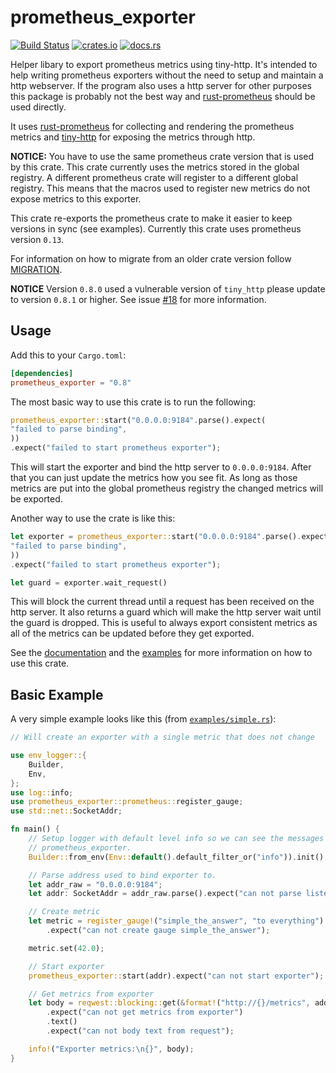 # prometheus_exporter

[![Build Status](https://github.com/AlexanderThaller/prometheus_exporter/workflows/Rust/badge.svg?branch=master)](https://github.com/AlexanderThaller/prometheus_exporter/actions?query=workflow%3ARust)
[![crates.io](https://img.shields.io/crates/v/prometheus_exporter.svg)](https://crates.io/crates/prometheus_exporter)
[![docs.rs](https://docs.rs/prometheus_exporter/badge.svg)](https://docs.rs/prometheus_exporter)

Helper libary to export prometheus metrics using tiny-http. It's intended to
help writing prometheus exporters without the need to setup and maintain a http
webserver. If the program also uses a http server for other purposes this
package is probably not the best way and
[rust-prometheus](https://github.com/pingcap/rust-prometheus) should be used
directly.

It uses [rust-prometheus](https://github.com/pingcap/rust-prometheus) for
collecting and rendering the prometheus metrics and
[tiny-http](https://github.com/tiny-http/tiny-http) for exposing the metrics
through http.

**NOTICE:** You have to use the same prometheus crate version that is used by
this crate. This crate currently uses the metrics stored in the global registry.
A different prometheus crate will register to a different global registry. This
means that the macros used to register new metrics do not expose metrics to this
exporter.

This crate re-exports the prometheus crate to make it easier to keep versions in
sync (see examples). Currently this crate uses prometheus version `0.13`.

For information on how to migrate from an older crate version follow
[MIGRATION](/MIGRATION.md).

**NOTICE** Version `0.8.0` used a vulnerable version of `tiny_http` please update
to version `0.8.1` or higher. See issue
[#18](https://github.com/AlexanderThaller/prometheus_exporter/issues/18) for
more information.

## Usage

Add this to your `Cargo.toml`:

```toml
[dependencies]
prometheus_exporter = "0.8"
```

The most basic way to use this crate is to run the following:
```rust
prometheus_exporter::start("0.0.0.0:9184".parse().expect(
"failed to parse binding",
))
.expect("failed to start prometheus exporter");
```

This will start the exporter and bind the http server to `0.0.0.0:9184`. After
that you can just update the metrics how you see fit. As long as those metrics
are put into the global prometheus registry the changed metrics will be
exported.

Another way to use the crate is like this:

```rust
let exporter = prometheus_exporter::start("0.0.0.0:9184".parse().expect(
"failed to parse binding",
))
.expect("failed to start prometheus exporter");

let guard = exporter.wait_request()
```

This will block the current thread until a request has been received on the http
server. It also returns a guard which will make the http server wait until the
guard is dropped. This is useful to always export consistent metrics as all of
the metrics can be updated before they get exported.

See the [documentation](https://docs.rs/prometheus_exporter) and the
[examples](/examples) for more information on how to use this crate.

## Basic Example

A very simple example looks like this (from
[`examples/simple.rs`](/examples/simple.rs)):

```rust
// Will create an exporter with a single metric that does not change

use env_logger::{
    Builder,
    Env,
};
use log::info;
use prometheus_exporter::prometheus::register_gauge;
use std::net::SocketAddr;

fn main() {
    // Setup logger with default level info so we can see the messages from
    // prometheus_exporter.
    Builder::from_env(Env::default().default_filter_or("info")).init();

    // Parse address used to bind exporter to.
    let addr_raw = "0.0.0.0:9184";
    let addr: SocketAddr = addr_raw.parse().expect("can not parse listen addr");

    // Create metric
    let metric = register_gauge!("simple_the_answer", "to everything")
        .expect("can not create gauge simple_the_answer");

    metric.set(42.0);

    // Start exporter
    prometheus_exporter::start(addr).expect("can not start exporter");

    // Get metrics from exporter
    let body = reqwest::blocking::get(&format!("http://{}/metrics", addr_raw))
        .expect("can not get metrics from exporter")
        .text()
        .expect("can not body text from request");

    info!("Exporter metrics:\n{}", body);
}
```

